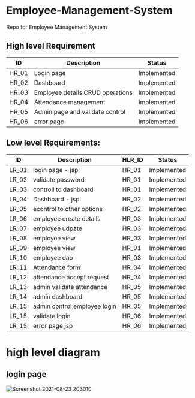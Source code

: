 # Employee-Management-System
Repo for Employee Management System

## High level Requirement


|      ID          |Description                          |Status                         |
|----------------|-------------------------------|-----------------------------|
|HR_01| Login page|Implemented|
|HR_02| Dashboard|Implemented|
|HR_03|Employee details CRUD operations|Implemented|
|HR_04|Attendance management|Implemented|
|HR_05|Admin page and validate control|Implemented|
|HR_06|error page |Implemented|

##  Low level Requirements:
|      ID          |Description                          |  HLR_ID  |Status               |
|----------------|-------------------------------|----------|-----------------------------|
|LR_01|login page - jsp |HR_01|Implemented
|LR_02|validate password|HR_01|Implemented
|LR_03|controll to dashboard|HR_01|Implemented
|LR_04| Dashboard - jsp|HR_02|Implemented
|LR_05|econtrol to other options|HR_02|Implemented
|LR_06|employee create details|HR_03|Implemented
|LR_07|employee udpate|HR_03|Implemented
|LR_08|employee view|HR_03|Implemented
|LR_09|employee view|HR_01|Implemented
|LR_10|employee dao|HR_03|Implemented
|LR_11|Attendance form|HR_04|Implemented
|LR_12|attendance accept request|HR_04|Implemented
|LR_13|admin validate attendance|HR_05|Implemented
|LR_14|admin dashboard|HR_05|Implemented|
|LR_15|admin control employee login|HR_05|Implemented|
|LR_15|validate login|HR_06|Implemented|
|LR_15|error page jsp|HR_06|Implemented|


# high level diagram
## login page
![Screenshot 2021-08-23 203010](https://user-images.githubusercontent.com/84500811/130470172-507b5519-e1df-47d2-af57-014536ce8c14.jpg)

